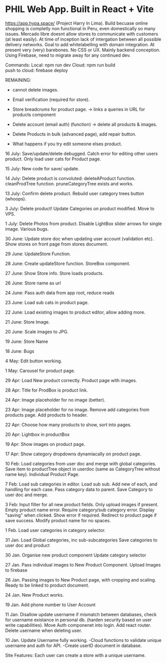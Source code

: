 # PHIL Web App. Built in React + Vite
https://app.hypa.space/
(Project Harry In Lima). Build becuase online shopping is completly non functional in Peru, even domestically so many issues. Mercado libre doesnt allow stores to communicate with customers (at least easily). At time of inception lack of intergation between all possible delivery networks. Goal to add whitelabelling with domain integration. At present very (very) barebones. No CSS or UX. Mainly backend conception. Using Firebase, need to migrate away for any continued dev.

Commands:
Local: 
    npm run dev
Cloud: 
    npm run build  
    push to cloud: firebase deploy

REMAINING:
* cannot delete images.

* Email verification (required for store).

* Store breadcrums for product page. -> links a queries in URL for products component

* Delete account (email auth) (function) -> delete all products & images.

* Delete Products in bulk (advanced page), add repair button.

* What happens if you try edit someone elses product.

16 July:
Save/update/delete debugged.
Catch error for editing other users product.
Only load user cats for Product page.

15 July:
New code for save/ update.

14 July:
Delete product is convoluted:
deleteAProduct function.
cleanProdTree function.
pruneCategoryTree exists and works.

13 July:
Confirm delete product.
Rebuild user category trees button (whoops).

3 July:
Delete product!
Update Categories on product modified.
Move to VPS.

1 July:
Delete Photos from product.
Disable LightBox slider arrows for single image.
Various bugs.

30 June:
Update store doc when updating user account (validation etc).
Show stores on front page from stores document.

29 June:
UpdateStore Function.

28 June:
Create updateStore function.
StoreBox component.

27 June:
Show Store info.
Store loads products.

26 June:
Store name as url

24 June:
Pass auth data from app root, reduce reads

23 June:
Load sub cats in product page.

22 June:
Load existing images to product editor, allow adding more.

21 June:
Store Image.

20 June:
Scale images to JPG.

19 June:
Store Name

18 June:
Bugs

4 May:
Edit button working.

1 May:
Carousel for product page.

29 Apr:
Load New product correctly. Product page with images.

28 Apr:
Title for ProdBox is product link.

24 Apr:
Image placeholder for no image (better).

23 Apr:
Image placeholder for no image.
Remove add categories from products page.
Add products to header.

22 Apr:
Choose how many products to show, sort into pages.

20 Apr:
Lightbox in productBox

19 Apr:
Show images on product page.

17 Apr:
Show category dropdowns dynamiacally on product page.

10 Feb: 
Load categories from user doc and merge with global categories.
Save item to productTree object in userdoc (same as CategoryTree without name key).
Individual Product Page.

7 Feb: 
Load sub categories in editor.
Load sub sub.
Add new of each, and handling for each case.
Pass category data to parent.
Save Category to user doc and merge.

3 Feb:
Input filter for all new product fields. Only upload images if present. Empty product name error. Require category/sub category error. Display "saving" when clicked. Show error if required. Redirect to product page if save success. Modify product name for no spaces.

1 Feb.
Load user categories in category selector.

31 Jan.
Load Global categories, inc sub-subcategories
Save categories to user doc and product

30 Jan.
Organise new product component
Update category selector

27 Jan.
Pass individual images to New Product Component. Upload Images to firebase

26 Jan.
Passing images to New Product page, with cropping and scaling. Ready to be linked to product document.

24 Jan.
New Product works.

19 Jan.
Add phone number to User Account

11 Jan.
Disallow update username if mismatch between databases, check for username existance in personal db. (harden security based on user write capabilities).
Move Auth componenet into login.
Add react router.
Delete username when deleting user.

10 Jan.
Update Username fully working. 
-Cloud functions to validate unique username and auth for API. 
-Create userID document in database.


Site Features:
Each user can create a store with a unique username.
